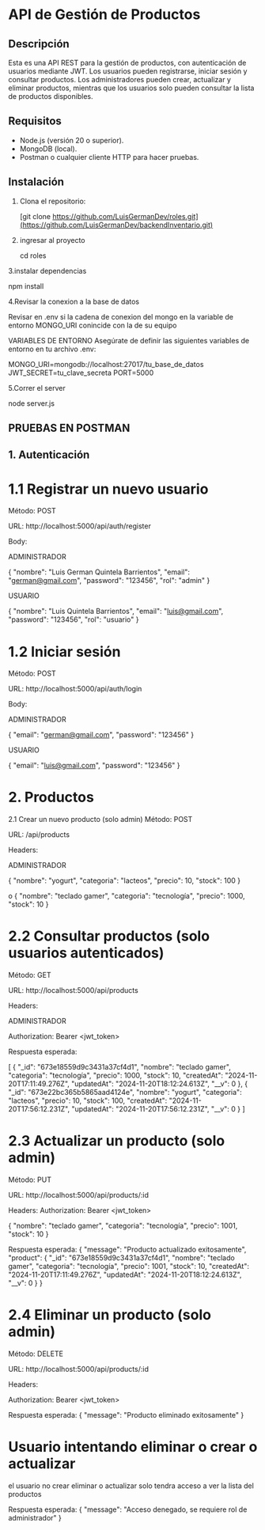 # API de Gestión de Productos

## Descripción
Esta es una API REST para la gestión de productos, con autenticación de usuarios mediante JWT.
Los usuarios pueden registrarse, iniciar sesión y consultar productos. Los administradores pueden crear, actualizar y eliminar productos,
mientras que los usuarios solo pueden consultar la lista de productos disponibles.

## Requisitos
- Node.js (versión 20 o superior).
- MongoDB (local).
- Postman o cualquier cliente HTTP para hacer pruebas.

## Instalación

1. Clona el repositorio:

   
   [git clone https://github.com/LuisGermanDev/roles.git](https://github.com/LuisGermanDev/backendInventario.git)

2. ingresar al proyecto

   cd roles

3.instalar dependencias

   npm install

4.Revisar la conexion a la base de datos

   Revisar en .env si la cadena de conexion del mongo en la variable de entorno MONGO_URI conincide con la de su equipo

VARIABLES DE ENTORNO
Asegúrate de definir las siguientes variables de entorno en tu archivo .env:

MONGO_URI=mongodb://localhost:27017/tu_base_de_datos
JWT_SECRET=tu_clave_secreta
PORT=5000


5.Correr el server

   node server.js


## PRUEBAS EN POSTMAN

## 1. Autenticación

# 1.1 Registrar un nuevo usuario

Método: POST

URL: http://localhost:5000/api/auth/register


Body:

ADMINISTRADOR

{
  "nombre": "Luis German Quintela Barrientos",
  "email": "german@gmail.com",
  "password": "123456",
  "rol": "admin"
}

USUARIO

{
  "nombre": "Luis  Quintela Barrientos",
  "email": "luis@gmail.com",
  "password": "123456",
  "rol": "usuario"
}

# 1.2 Iniciar sesión
Método: POST

URL: http://localhost:5000/api/auth/login

Body:

ADMINISTRADOR

{
    "email": "german@gmail.com",
    "password": "123456"
}

USUARIO

{
    "email": "luis@gmail.com",
    "password": "123456"
}

# 2. Productos
2.1 Crear un nuevo producto (solo admin)
Método: POST

URL: /api/products

Headers:

ADMINISTRADOR

{
    "nombre": "yogurt",
    "categoria": "lacteos",
    "precio": 10,
    "stock": 100
}

o 
{
    "nombre": "teclado gamer",
    "categoria": "tecnología",
    "precio": 1000,
    "stock": 10
}



# 2.2 Consultar productos (solo usuarios autenticados)
Método: GET

URL: http://localhost:5000/api/products

Headers:

ADMINISTRADOR

Authorization: Bearer <jwt_token>

Respuesta esperada:

[
    {
        "_id": "673e18559d9c3431a37cf4d1",
        "nombre": "teclado gamer",
        "categoria": "tecnología",
        "precio": 1000,
        "stock": 10,
        "createdAt": "2024-11-20T17:11:49.276Z",
        "updatedAt": "2024-11-20T18:12:24.613Z",
        "__v": 0
    },
    {
        "_id": "673e22bc365b5865aad4124e",
        "nombre": "yogurt",
        "categoria": "lacteos",
        "precio": 10,
        "stock": 100,
        "createdAt": "2024-11-20T17:56:12.231Z",
        "updatedAt": "2024-11-20T17:56:12.231Z",
        "__v": 0
    }
]

# 2.3 Actualizar un producto (solo admin)
Método: PUT

URL: http://localhost:5000/api/products/:id

Headers:
Authorization: Bearer <jwt_token>

{
    "nombre": "teclado gamer",
    "categoria": "tecnología",
    "precio": 1001,
    "stock": 10
}



Respuesta esperada:
{
    "message": "Producto actualizado exitosamente",
    "product": {
        "_id": "673e18559d9c3431a37cf4d1",
        "nombre": "teclado gamer",
        "categoria": "tecnología",
        "precio": 1001,
        "stock": 10,
        "createdAt": "2024-11-20T17:11:49.276Z",
        "updatedAt": "2024-11-20T18:12:24.613Z",
        "__v": 0
    }
}

# 2.4 Eliminar un producto (solo admin)
Método: DELETE

URL: http://localhost:5000/api/products/:id

Headers:

Authorization: Bearer <jwt_token>

Respuesta esperada:
{
  "message": "Producto eliminado exitosamente"
}
# Usuario intentando eliminar o crear o actualizar
el usuario no crear eliminar o actualizar solo tendra acceso a ver la lista del productos

Respuesta esperada:
{
    "message": "Acceso denegado, se requiere rol de administrador"
}



